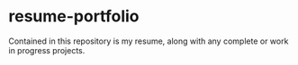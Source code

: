 # resume-portfolio
Contained in this repository is my resume, along with any complete or work in progress projects.
